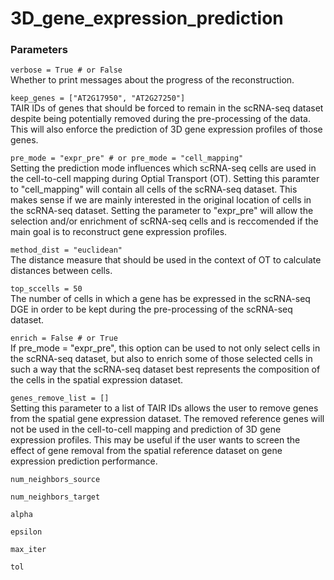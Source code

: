 # 3D_gene_expression_prediction

### Parameters
``` verbose = True # or False ```  
Whether to print messages about the progress of the reconstruction.

``` keep_genes = ["AT2G17950", "AT2G27250"] ```  
TAIR IDs of genes that should be forced to remain in the scRNA-seq dataset despite being potentially removed during the pre-processing of the data. This will also enforce the prediction of 3D gene expression profiles of those genes.

``` pre_mode = "expr_pre" # or pre_mode = "cell_mapping" ```  
Setting the prediction mode influences which scRNA-seq cells are used in the cell-to-cell mapping during Optial Transport (OT). Setting this paramter to "cell_mapping" will contain all cells of the scRNA-seq dataset. This makes sense if we are mainly interested in the original location of cells in the scRNA-seq dataset. Setting the parameter to "expr_pre" will allow the selection and/or enrichment of scRNA-seq cells and is reccomended if the main goal is to reconstruct gene expression profiles.

``` method_dist = "euclidean" ```  
The distance measure that should be used in the context of OT to calculate distances between cells.  

``` top_sccells = 50 ```  
The number of cells in which a gene has be expressed in the scRNA-seq DGE in order to be kept during the pre-processing of the scRNA-seq dataset.  

``` enrich = False # or True ```  
If pre_mode = "expr_pre", this option can be used to not only select cells in the scRNA-seq dataset, but also to enrich some of those selected cells in such a way that the scRNA-seq dataset best represents the composition of the cells in the spatial expression dataset.  

``` genes_remove_list = [] ```  
Setting this parameter to a list of TAIR IDs allows the user to remove genes from the spatial gene expression dataset. The removed reference genes will not be used in the cell-to-cell mapping and prediction of 3D gene expression profiles. This may be useful if the user wants to screen the effect of gene removal from the spatial reference dataset on gene expression prediction performance.  

``` num_neighbors_source ```  

``` num_neighbors_target ```  

``` alpha ```  

``` epsilon ```  

``` max_iter ```

``` tol ```



